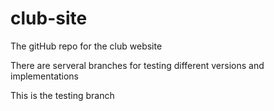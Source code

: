 club-site
=========

The gitHub repo for the club website

There are serveral branches for testing different versions and implementations

This is the testing branch
